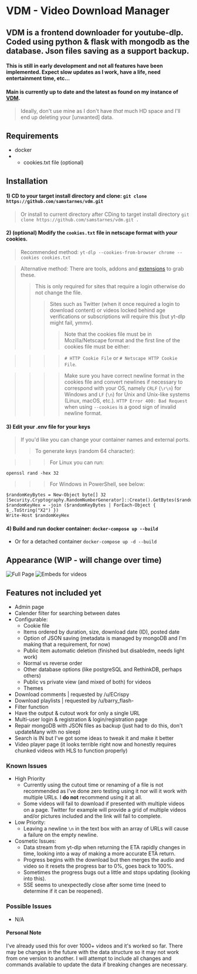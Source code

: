 # VDM - Video Download Manager

## VDM is a frontend downloader for youtube-dlp. Coded using python & flask with mongodb as the database. Json files saving as a support backup.

#### This is still in early development and not all features have been implemented. Expect slow updates as I work, have a life, need entertainment time, etc... 

#### Main is currently up to date and the latest as found on my instance of [VDM](https://vdm.0x0.la).
> Ideally, don't use mine as I don't have *that* much HD space and I'll end up deleting your [unwanted] data.

## Requirements

- docker
- - cookies.txt file (optional)

## Installation

#### 1) CD to your target install directory and clone: `git clone https://github.com/samstarnes/vdm.git` 
> Or install to current directory after CDing to target install directory `git clone https://github.com/samstarnes/vdm.git .`

#### 2) (optional) Modify the `cookies.txt` file in netscape format with *your* cookies. 
> Recommended method: `yt-dlp --cookies-from-browser chrome --cookies cookies.txt`

> Alternative method: There are tools, addons and [extensions](https://chromewebstore.google.com/detail/get-cookiestxt-locally/cclelndahbckbenkjhflpdbgdldlbecc) to grab these.
> > This is only required for sites that require a login otherwise do not change the file.
> > > Sites such as Twitter (when it once required a login to download content) or videos locked behind age verifications or subscriptions will require this (but yt-dlp might fail, ymmv). 
> > > > Note that the cookies file must be in Mozilla/Netscape format and the first line of the cookies file must be either:

> > > > `# HTTP Cookie File` or `# Netscape HTTP Cookie File`. 

> > > > Make sure you have correct newline format in the cookies file and convert newlines if necessary to correspond with your OS, namely `CRLF` (`\r\n`) for Windows and `LF` (`\n`) for Unix and Unix-like systems (Linux, macOS, etc.). `HTTP Error 400: Bad Request` when using `--cookies` is a good sign of invalid newline format.

#### 3) Edit your .env file for your keys
> If you'd like you can change your container names and external ports.
> > To generate keys (random 64 character):

> > > For Linux you can run: 
```
openssl rand -hex 32
```

> > > For Windows in PowerShell, see below:
```
$randomKeyBytes = New-Object byte[] 32
[Security.Cryptography.RandomNumberGenerator]::Create().GetBytes($randomKeyBytes)
$randomKeyHex = -join ($randomKeyBytes | ForEach-Object { $_.ToString("X2") })
Write-Host $randomKeyHex
```

#### 4) Build and run docker container: `docker-compose up --build` 
- Or for a detached container `docker-compose up -d --build`

## Appearance (WIP - will change over time)

![Full Page](https://0x0.la/i/2023/12/17-12.38-1qcx.png)
![Embeds for videos](https://0x0.la/i/2023/12/17-12.36-btrz.png)


## Features not included yet
- Admin page
- Calender filter for searching between dates
- Configurable:
  - Cookie file
  - Items ordered by duration, size, download date (ID), posted date  
  - Option of JSON saving (metadata is managed by mongoDB and I'm making that a requirement, for now)
  - Public item automatic deletion (finished but disabledm, needs light work)
  - Normal vs reverse order
  - Other database options (like postgreSQL and RethinkDB, perhaps others)
  - Public vs private view (and mixed of both) for videos
  - Themes
- Download comments | requested by /u/ECrispy
- Download playlists | requested by /u/barry_flash-
- Filter function
- Have the output & cutout work for only a single URL
- Multi-user login & registration & login/registration page
- Repair mongoDB with JSON files as backup (just had to do this, don't updateMany with no sleep)
- Search is IN but I've got some ideas to tweak it and make it better
- Video player page (it looks terrible right now and honestly requires chunked videos with HLS to function properly)

### Known Issues
- High Priority
  - Currently using the cutout time or renaming of a file is not recommended as I've done zero testing using it nor will it work with multiple URLs. I **do not** recommend using it at all.  
  - Some videos will fail to download if presented with multiple videos on a page. Twitter for example will provide a grid of multiple videos and/or pictures included and the link will fail to complete.
- Low Priority:
  - Leaving a newline `\n` in the text box with an array of URLs will cause a failure on the empty newline.
- Cosmetic Issues:
  - Data stream from yt-dlp when returning the ETA rapidly changes in time, looking into a way of making a more accurate ETA return.
  - Progress begins with the download but then merges the audio and video so it resets the progress bar to 0%, goes back to 100%.
  - Sometimes the progress bugs out a little and stops updating (looking into this).
  - SSE seems to unexpectedly close after some time (need to determine if it can be reopened).

### Possible Issues
- N/A

#### Personal Note
I've already used this for over 1000+ videos and it's worked so far. There may be changes in the future with the data structure so it may not work from one version to another. I will attempt to include all changes and commands available to update the data if breaking changes are necessary.
